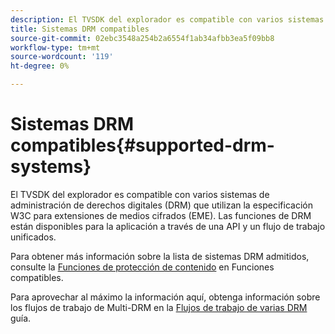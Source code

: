 ```yaml
---
description: El TVSDK del explorador es compatible con varios sistemas de administración de derechos digitales (DRM) que utilizan la especificación W3C para extensiones de medios cifrados (EME). Las funciones de DRM están disponibles para la aplicación a través de una API y un flujo de trabajo unificados.
title: Sistemas DRM compatibles
source-git-commit: 02ebc3548a254b2a6554f1ab34afbb3ea5f09bb8
workflow-type: tm+mt
source-wordcount: '119'
ht-degree: 0%

---
```


# Sistemas DRM compatibles{#supported-drm-systems}

El TVSDK del explorador es compatible con varios sistemas de administración de derechos digitales (DRM) que utilizan la especificación W3C para extensiones de medios cifrados (EME). Las funciones de DRM están disponibles para la aplicación a través de una API y un flujo de trabajo unificados.

Para obtener más información sobre la lista de sistemas DRM admitidos, consulte la [Funciones de protección de contenido](../../../release-notes/tvsdk-24-browser.md#table-hls-content-protection-features) en Funciones compatibles.

Para aprovechar al máximo la información aquí, obtenga información sobre los flujos de trabajo de Multi-DRM en la [Flujos de trabajo de varias DRM](https://helpx.adobe.com/content/dam/help/en/primetime/drm/drm_multi_drm_workflows.pdf) guía.
